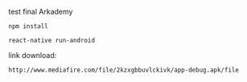 test final Arkademy


```
npm install
```

```
react-native run-android
```

link download:
```
http://www.mediafire.com/file/2kzxgbbuvlckivk/app-debug.apk/file
```